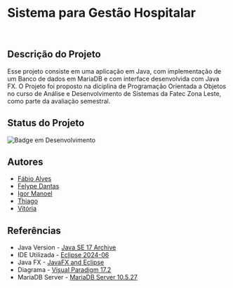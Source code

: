 # **Sistema para Gestão Hospitalar**
<br>

## **Descrição do Projeto**

Esse projeto consiste em uma aplicação em Java, com implementação de um Banco de dados em MariaDB e com interface desenvolvida com Java FX. O Projeto foi proposto na diciplina de Programação Orientada a Objetos no curso de Análise e Desenvolvimento de Sistemas da Fatec Zona Leste, como parte da avaliação semestral.

## **Status do Projeto** 
![Badge em Desenvolvimento](http://img.shields.io/static/v1?label=STATUS&message=EM%20DESENVOLVIMENTO&color=GREEN&style=for-the-badge)

## **Autores**
- [Fábio Alves]()
- [Felype Dantas](https://github.com/FelypeDantas)
- [Igor Manoel](https://github.com/igormanoels)
- [Thiago](https://github.com/thiagosilvaantenor)
- [Vitória](https://github.com/vitoria2469) 

## **Referências**
- Java Version - [Java SE 17 Archive](https://www.oracle.com/java/technologies/javase/jdk17-archive-downloads.html)
- IDE Utilizada - [Eclipse 2024-06](https://eclipseide.org/)
- Java FX - [JavaFX and Eclipse](https://openjfx.io/openjfx-docs/#introduction)
- Diagrama - [Visual Paradigm 17.2](https://www.drawio.com/)
- MariaDB Server - [MariaDB Server 10.5.27](https://mariadb.org/download/?t=mariadb&p=mariadb&r=10.5.27&os=windows&cpu=x86_64&pkg=msi&mirror=fder)

